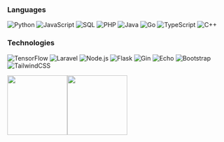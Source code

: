 <!-- ### Hi GUYSSS 👋

- 🔭 I’m currently working on Kodeapik to deliver something awesomeful 😁
- 🌱 I’m currently learning Laravel, Node.js, Flask, Gin, Echo, Spring Boot, and Data Science stuff
- 👯 I’m looking to collaborate on Web Dev. and Data Science internship
- 🤔 I’m looking for help with Web Dev. and Data Science projects
- 💬 Ask me about Web Dev. and Data Science stuff
- 📫 How to reach me: https://gunturajip.github.io/portfolio/
- 😄 Pronouns: Guntur
- ⚡ Fun fact: I am bored of playing most of video games, but like to watch others playing or even developing it myself :) -->

### Languages

![Python](https://img.shields.io/badge/-Python-000?&logo=Python)
![JavaScript](https://img.shields.io/badge/-JavaScript-000?&logo=JavaScript)
![SQL](https://img.shields.io/badge/-SQL-000?&logo=MySQL)
![PHP](https://img.shields.io/badge/-PHP-000?&logo=PHP)
![Java](https://img.shields.io/badge/-Java-000?&logo=Java)
![Go](https://img.shields.io/badge/-Go-000?&logo=Go)
![TypeScript](https://img.shields.io/badge/-TypeScript-000?&logo=TypeScript)
![C++](https://img.shields.io/badge/-C++-000?&logo=c%2b%2b&logoColor=00599C)

### Technologies

![TensorFlow](https://img.shields.io/badge/-TensorFlow-000?&logo=TensorFlow)
![Laravel](https://img.shields.io/badge/-Laravel-000?&logo=Laravel)
![Node.js](https://img.shields.io/badge/-Node.js-000?&logo=node.js)
![Flask](https://img.shields.io/badge/-Flask-000?&logo=Flask)
![Gin](https://img.shields.io/badge/-Gin-000?&logo=Gin)
![Echo](https://img.shields.io/badge/-Echo-000?&logo=Echo)
![Bootstrap](https://img.shields.io/badge/-Bootstrap-000?&logo=Bootstrap)
![TailwindCSS](https://img.shields.io/badge/-TailwindCSS-000?&logo=TailwindCSS)

<a href="https://gunturajip.github.io/portfolio/"><img height="137px" src="https://github-readme-stats.vercel.app/api?username=gunturajip&hide_title=true&hide_border=true&show_icons=true&include_all_commits=true&count_private=true&line_height=21&text_color=000&icon_color=000&bg_color=0,ea6161,ffc64d,fffc4d,52fa5a&theme=graywhite" /><!-- wi*quL3fcV --><img height="137px" src="https://github-readme-stats.vercel.app/api/top-langs/?username=gunturajip&hide=html&hide_title=true&hide_border=true&layout=compact&langs_count=6&exclude_repo=comp426,Redventures-Movie-Quotes&text_color=000&icon_color=fff&bg_color=0,52fa5a,4dfcff,c64dff&theme=graywhite" /></a>

